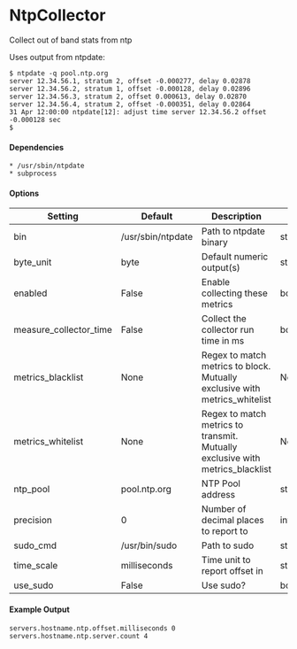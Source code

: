 <!--This file was generated from the python source
Please edit the source to make changes
-->
NtpCollector
=====

Collect out of band stats from ntp

Uses output from ntpdate:

```
$ ntpdate -q pool.ntp.org
server 12.34.56.1, stratum 2, offset -0.000277, delay 0.02878
server 12.34.56.2, stratum 1, offset -0.000128, delay 0.02896
server 12.34.56.3, stratum 2, offset 0.000613, delay 0.02870
server 12.34.56.4, stratum 2, offset -0.000351, delay 0.02864
31 Apr 12:00:00 ntpdate[12]: adjust time server 12.34.56.2 offset -0.000128 sec
$
```

#### Dependencies

    * /usr/sbin/ntpdate
    * subprocess


#### Options

Setting | Default | Description | Type
--------|---------|-------------|-----
bin | /usr/sbin/ntpdate | Path to ntpdate binary | str
byte_unit | byte | Default numeric output(s) | str
enabled | False | Enable collecting these metrics | bool
measure_collector_time | False | Collect the collector run time in ms | bool
metrics_blacklist | None | Regex to match metrics to block. Mutually exclusive with metrics_whitelist | NoneType
metrics_whitelist | None | Regex to match metrics to transmit. Mutually exclusive with metrics_blacklist | NoneType
ntp_pool | pool.ntp.org | NTP Pool address | str
precision | 0 | Number of decimal places to report to | int
sudo_cmd | /usr/bin/sudo | Path to sudo | str
time_scale | milliseconds | Time unit to report offset in | str
use_sudo | False | Use sudo? | bool

#### Example Output

```
servers.hostname.ntp.offset.milliseconds 0
servers.hostname.ntp.server.count 4
```

